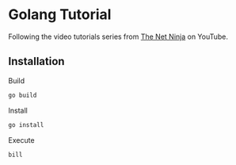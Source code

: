 # Golang Tutorial

Following the video tutorials series from [The Net Ninja](https://www.youtube.com/playlist?list=PL4cUxeGkcC9gC88BEo9czgyS72A3doDeM) on YouTube.

## Installation

Build
```sh
go build
```

Install
```sh
go install
```

Execute
```sh
bill
```